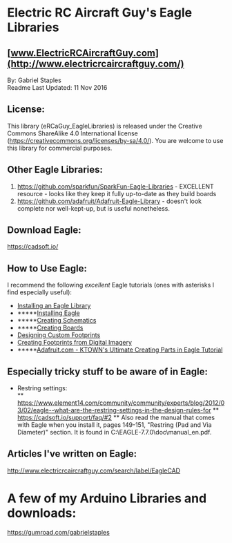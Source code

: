 # Electric RC Aircraft Guy's Eagle Libraries  
## [www.ElectricRCAircraftGuy.com](http://www.electricrcaircraftguy.com/)
By: Gabriel Staples  
Readme Last Updated: 11 Nov 2016  

## License:  
This library (eRCaGuy_EagleLibraries) is released under the Creative Commons ShareAlike 4.0 International license (https://creativecommons.org/licenses/by-sa/4.0/). You are welcome to use this library for commercial purposes.  

## Other Eagle Libraries:  
 1. https://github.com/sparkfun/SparkFun-Eagle-Libraries - EXCELLENT resource - looks like they keep it fully up-to-date as they build boards  
 2. https://github.com/adafruit/Adafruit-Eagle-Library - doesn't look complete nor well-kept-up, but is useful nonetheless.  

## Download Eagle:  
https://cadsoft.io/  

## How to Use Eagle:  
I recommend the following *excellent* Eagle tutorials (ones with asterisks I find especially useful):  
* [Installing an Eagle Library](https://learn.sparkfun.com/tutorials/how-to-install-and-setup-eagle#using-the-sparkfun-libraries)
* *****[Installing Eagle](https://learn.sparkfun.com/tutorials/how-to-install-and-setup-eagle)
* *****[Creating Schematics](https://learn.sparkfun.com/tutorials/using-eagle-schematic)
* *****[Creating Boards](https://learn.sparkfun.com/tutorials/using-eagle-board-layout)
* [Designing Custom Footprints](https://learn.sparkfun.com/tutorials/designing-pcbs-smd-footprints)
* [Creating Footprints from Digital Imagery](https://learn.sparkfun.com/tutorials/making-custom-footprints-in-eagle)
* *****[Adafruit.com - KTOWN's Ultimate Creating Parts in Eagle Tutorial](https://learn.adafruit.com/ktowns-ultimate-creating-parts-in-eagle-tutorial/introduction)  

## Especially tricky stuff to be aware of in Eagle:  
* Restring settings:  
** https://www.element14.com/community/community/experts/blog/2012/03/02/eagle--what-are-the-restring-settings-in-the-design-rules-for
** https://cadsoft.io/support/faq/#2
** Also read the manual that comes with Eagle when you install it, pages 149-151, "Restring (Pad and Via Diameter)" section. It is found in C:\EAGLE-7.7.0\doc\manual_en.pdf. 

## Articles I've written on Eagle:  
http://www.electricrcaircraftguy.com/search/label/EagleCAD  

# A few of my Arduino Libraries and downloads:  
https://gumroad.com/gabrielstaples  

